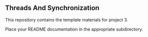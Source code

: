## Threads And Synchronization

This repository contains the template materials for project 3.

Place your README documentation in the appropriate subdirectory.
